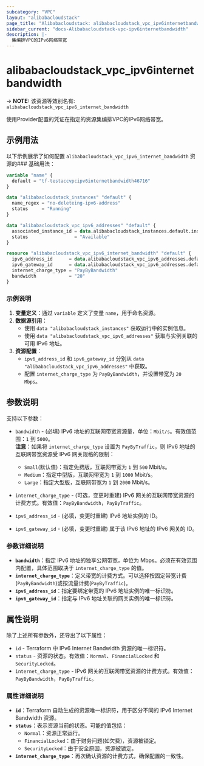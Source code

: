 ```yaml
---
subcategory: "VPC"
layout: "alibabacloudstack"
page_title: "Alibabacloudstack: alibabacloudstack_vpc_ipv6internetbandwidth"
sidebar_current: "docs-Alibabacloudstack-vpc-ipv6internetbandwidth"
description: |- 
  集编排VPC的IPv6网络带宽
---
```


# alibabacloudstack_vpc_ipv6internetbandwidth
-> **NOTE:** 该资源等效别名有: `alibabacloudstack_vpc_ipv6_internet_bandwidth`

使用Provider配置的凭证在指定的资源集编排VPC的IPv6网络带宽。

## 示例用法

以下示例展示了如何配置 `alibabacloudstack_vpc_ipv6_internet_bandwidth` 资源的### 基础用法：

```terraform
variable "name" {
  default = "tf-testaccvpcipv6internetbandwidth46716"
}

data "alibabacloudstack_instances" "default" {
  name_regex = "no-deleteing-ipv6-address"
  status     = "Running"
}

data "alibabacloudstack_vpc_ipv6_addresses" "default" {
  associated_instance_id = data.alibabacloudstack_instances.default.instances.0.id
  status                 = "Available"
}

resource "alibabacloudstack_vpc_ipv6_internet_bandwidth" "default" {
  ipv6_address_id      = data.alibabacloudstack_vpc_ipv6_addresses.default.addresses.0.id
  ipv6_gateway_id      = data.alibabacloudstack_vpc_ipv6_addresses.default.addresses.0.ipv6_gateway_id
  internet_charge_type = "PayByBandwidth"
  bandwidth            = "20"
}
```

### 示例说明

1. **变量定义**：通过 `variable` 定义了变量 `name`，用于命名资源。
2. **数据源引用**：
   - 使用 `data "alibabacloudstack_instances"` 获取运行中的实例信息。
   - 使用 `data "alibabacloudstack_vpc_ipv6_addresses"` 获取与实例关联的可用 IPv6 地址。
3. **资源配置**：
   - `ipv6_address_id` 和 `ipv6_gateway_id` 分别从 `data "alibabacloudstack_vpc_ipv6_addresses"` 中获取。
   - 配置 `internet_charge_type` 为 `PayByBandwidth`，并设置带宽为 `20 Mbps`。

## 参数说明

支持以下参数：

* `bandwidth` - (必填) IPv6 地址的互联网带宽资源量，单位：`Mbit/s`。有效值范围：`1` 到 `5000`。  
  **注意**：如果将 `internet_charge_type` 设置为 `PayByTraffic`，则 IPv6 地址的互联网带宽资源受 IPv6 网关规格的限制：
  * `Small`(默认值)：指定免费版，互联网带宽为 `1` 到 `500` Mbit/s。
  * `Medium`：指定中型版，互联网带宽为 `1` 到 `1000` Mbit/s。
  * `Large`：指定大型版，互联网带宽为 `1` 到 `2000` Mbit/s。

* `internet_charge_type` - (可选，变更时重建) IPv6 网关的互联网带宽资源的计费方式。有效值：`PayByBandwidth`，`PayByTraffic`。

* `ipv6_address_id` - (必填，变更时重建) IPv6 地址实例的 ID。

* `ipv6_gateway_id` - (必填，变更时重建) 属于该 IPv6 地址的 IPv6 网关的 ID。

### 参数详细说明

- **`bandwidth`**：指定 IPv6 地址的独享公网带宽，单位为 Mbps。必须在有效范围内配置，具体范围取决于 `internet_charge_type` 的值。
- **`internet_charge_type`**：定义带宽的计费方式。可以选择按固定带宽计费(`PayByBandwidth`)或按流量计费(`PayByTraffic`)。
- **`ipv6_address_id`**：指定要绑定带宽的 IPv6 地址实例的唯一标识符。
- **`ipv6_gateway_id`**：指定与 IPv6 地址关联的网关实例的唯一标识符。

## 属性说明

除了上述所有参数外，还导出了以下属性：

* `id` - Terraform 中 IPv6 Internet Bandwidth 资源的唯一标识符。
* `status` - 资源的状态。有效值：`Normal`、`FinancialLocked` 和 `SecurityLocked`。
* `internet_charge_type` - IPv6 网关的互联网带宽资源的计费方式。有效值：`PayByBandwidth`，`PayByTraffic`。

### 属性详细说明

- **`id`**：Terraform 自动生成的资源唯一标识符，用于区分不同的 IPv6 Internet Bandwidth 资源。
- **`status`**：表示资源当前的状态。可能的值包括：
  - `Normal`：资源正常运行。
  - `FinancialLocked`：由于财务问题(如欠费)，资源被锁定。
  - `SecurityLocked`：由于安全原因，资源被锁定。
- **`internet_charge_type`**：再次确认资源的计费方式，确保配置的一致性。